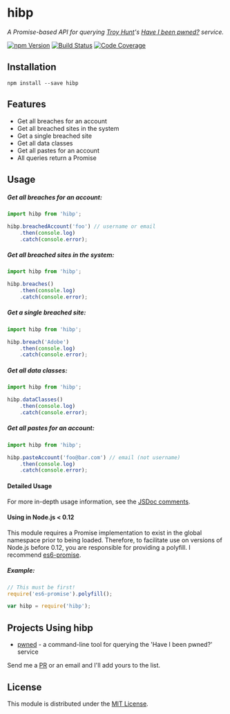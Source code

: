 # hibp

*A Promise-based API for querying [Troy Hunt](http://www.troyhunt.com/)'s
[Have I been pwned?](https://haveibeenpwned.com/) service.*

[![npm Version][npm-image]][npm-url]
[![Build Status][travis-image]][travis-url]
[![Code Coverage][coveralls-image]][coveralls-url]

## Installation

```shell
npm install --save hibp
```

## Features

* Get all breaches for an account
* Get all breached sites in the system
* Get a single breached site
* Get all data classes
* Get all pastes for an account
* All queries return a Promise

## Usage

##### Get all breaches for an account:

```javascript
import hibp from 'hibp';

hibp.breachedAccount('foo') // username or email
    .then(console.log)
    .catch(console.error);
```

##### Get all breached sites in the system:

```javascript
import hibp from 'hibp';

hibp.breaches()
    .then(console.log)
    .catch(console.error);
```

##### Get a single breached site:

```javascript
import hibp from 'hibp';

hibp.breach('Adobe')
    .then(console.log)
    .catch(console.error);
```

##### Get all data classes:

```javascript
import hibp from 'hibp';

hibp.dataClasses()
    .then(console.log)
    .catch(console.error);
```

##### Get all pastes for an account:

```javascript
import hibp from 'hibp';

hibp.pasteAccount('foo@bar.com') // email (not username)
    .then(console.log)
    .catch(console.error);
```

#### Detailed Usage

For more in-depth usage information, see the [JSDoc comments](JSDOC.md).

#### Using in Node.js < 0.12

This module requires a Promise implementation to exist in the global namespace
prior to being loaded. Therefore, to facilitate use on versions of Node.js
before 0.12, you are responsible for providing a polyfill. I recommend
[es6-promise](https://github.com/stefanpenner/es6-promise).

##### Example:

```javascript
// This must be first!
require('es6-promise').polyfill();

var hibp = require('hibp');
```

## Projects Using hibp

* [pwned](https://github.com/wKovacs64/pwned) - a command-line tool for querying the 'Have I been pwned?' service

Send me a [PR](https://github.com/wKovacs64/hibp/pulls) or an email and I'll add yours to the list.

## License

This module is distributed under the [MIT License](LICENSE.txt).

[npm-image]: https://img.shields.io/npm/v/hibp.svg?style=flat-square
[npm-url]: https://www.npmjs.com/package/hibp
[travis-image]: https://img.shields.io/travis/wKovacs64/hibp.svg?style=flat-square
[travis-url]: https://travis-ci.org/wKovacs64/hibp
[coveralls-image]: https://img.shields.io/coveralls/wKovacs64/hibp.svg?style=flat-square
[coveralls-url]: https://coveralls.io/github/wKovacs64/hibp
